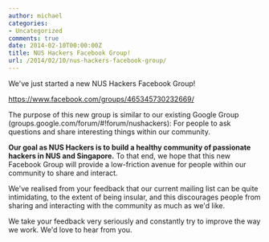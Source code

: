 ```yaml
---
author: michael
categories:
- Uncategorized
comments: true
date: 2014-02-10T00:00:00Z
title: NUS Hackers Facebook Group!
url: /2014/02/10/nus-hackers-facebook-group/
---
```


We've just started a new NUS Hackers Facebook Group!

<a href="https://www.facebook.com/groups/465345730232669/" target="_blank">https://www.facebook.com/groups/465345730232669/</a>

The purpose of this new group is similar to our existing Google Group (groups.google.com/forum/#!forum/nushackers): For people to ask questions and share interesting things within our community.

<strong>Our goal as NUS Hackers is to build a healthy community of passionate hackers in NUS and Singapore.</strong> To that end, we hope that this new Facebook Group will provide a low-friction avenue for people within our community to share and interact.

We've realised from your feedback that our current mailing list can be quite intimidating, to the extent of being insular, and this discourages people from sharing and interacting with the community as much as we'd like.

We take your feedback very seriously and constantly try to improve the way we work. We'd love to hear from you.
